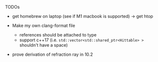 TODOs
* get homebrew on laptop (see if M1 macbook is supported) -> get htop
* Make my own clang-format file
  * references should be attached to type
  * support c++17 (i.e. `std::vector<std::shared_ptr<Hittable> >` shouldn't have a space)

* prove derivation of refraction ray in 10.2